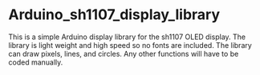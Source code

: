 # Arduino_sh1107_display_library

This is a simple Arduino display library for the sh1107 OLED display.  The library is light weight and high speed so no fonts are included.  The library can draw pixels, lines, and circles.  Any other functions will have to be coded manually.
